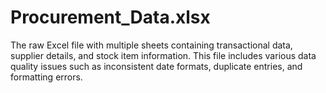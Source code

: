 # Procurement_Data.xlsx
The raw Excel file with multiple sheets containing transactional data, supplier details, and stock item information. This file includes various data quality issues such as inconsistent date formats, duplicate entries, and formatting errors.
